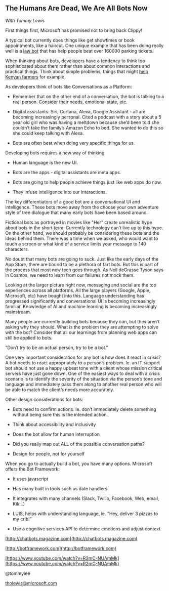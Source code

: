 **The Humans Are Dead, We Are All Bots Now**
-----------------------------------------------------------
*With Tommy Lewis*

First things first, Microsoft has promised not to bring back Clippy!

A typical bot currently does things like get showtimes or book appointments, like a haircut. One unique example that has been doing really well is a [law bot](https://www.theguardian.com/technology/2016/jun/28/chatbot-ai-lawyer-donotpay-parking-tickets-london-new-york) that has help people beat over 160000 parking tickets.

When thinking about bots, developers have a tendency to think too sophisticated about them rather than about common interactions and practical things. Think about simple problems, things that might [help Kenyan farmers](https://chatbotsmagazine.com/our-1st-chatbot-design-sprint-with-ummm-farmers-in-kenya-a716436c4964#.k5emetu1i) for example. 

As developers think of bots like Conversations as a Platform:

* Remember that on the other end of a conversation, the bot is talking to a real person. Consider their needs, emotional state, etc.

* Digital assistants: Siri, Cortana, Alexa, Google Assistant - all are becoming increasingly personal. Cited a podcast with a story about a 5 year old girl who was having a meltdown because she’d been told she couldn’t take the family’s Amazon Echo to bed. She wanted to do this so she could keep talking with Alexa.

* Bots are often best when doing very specific things for us.

Developing bots requires a new way of thinking. 

* Human language is the new UI.

* Bots are the apps - digital assistants are meta apps. 

* Bots are going to help people achieve things just like web apps do now. 

* They infuse intelligence into our interactions.

The key differentiators of a good bot are a conversational UI and intelligence. These bots move away from the choose your own adventure style of tree dialogue that many early bots have been based around.

Fictional bots as portrayed in movies like "Her" create unrealistic hype about bots in the short term. Currently technology can’t live up to this hype. On the other hand, we should probably be considering these bots and the ideas behind them. There was a time when we asked, who would want to touch a screen or what kind of a service limits your message to 140 characters. 

No doubt that many bots are going to suck. Just like the early days of the App Store, there are bound to be a plethora of fart bots. But this is part of the process that most new tech goes through. As Neil deGrasse Tyson says in Cosmos, we need to learn from our failures not mock them.

Looking at the larger picture right now, messaging and social are the top experiences across all platforms. All the large players (Google, Apple, Microsoft, etc) have bought into this. Language understanding has progressed significantly and conversational UI is becoming increasingly familiar. Knowledge of AI and machine learning is becoming increasingly mainstream.

Many people are currently building bots because they can, but they aren’t asking why they should. What is the problem they are attempting to solve with the bot? Consider that all our learnings from planning web apps can still be applied to bots. 

"Don’t try to be an actual person, try to be a bot."

One very important consideration for any bot is how does it react in crisis? A bot needs to react appropriately to a person’s problem. Ie. an IT support bot should not use a happy upbeat tone with a client whose mission critical servers have just gone down. One of the easiest ways to deal with a crisis scenario is to identify the severity of the situation via the person’s tone and language and immediately pass them along to another real person who will be able to match the client’s needs more accurately. 

Other design considerations for bots:

* Bots need to confirm actions. Ie. don’t immediately delete something without being sure this is the intended action.

* Think about accessibility and inclusivity

* Does the bot allow for human interruption

* Did you really map out ALL of the possible conversation paths?

* Design for people, not for yourself

When you go to actually build a bot, you have many options. Microsoft offers the Bot Framework:

* It uses javascript

* Has many built in tools such as date handlers 

* It integrates with many channels (Slack, Twilio, Facebook, Web, email, Kik…)

* LUIS, helps with understanding language, ie. "Hey, deliver 3 pizzas to my crib!"

* Use a cognitive services API to determine emotions and adjust context

[http://chatbots.magazine.com](http://chatbots.magazine.com)

[http://botframework.com](http://botframework.com)

[https://www.youtube.com/watch?v=R2mC-NUAmMk](https://www.youtube.com/watch?v=R2mC-NUAmMk)

@tommylee

tholewis@microsoft.com
